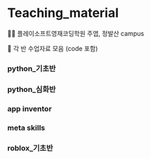 # Teaching_material
👨‍🏫 플레이소프트영재코딩학원 주엽, 정발산 campus

👏 각 반 수업자료 모음 (code 포함)

### python_기초반

### python_심화반

### app inventor

### meta skills

### roblox_기초반

